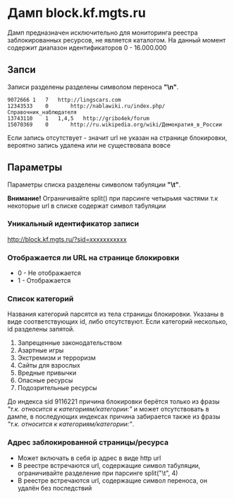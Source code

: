 # Дамп block.kf.mgts.ru
Дамп предназначен исключительно для мониторинга реестра заблокированных ресурсов, не является каталогом.
На данный момент содержит диапазон идентификаторов 0 - 16.000.000

## Запси
Записи разделены разделены символом переноса **"\n"**.

	9072666	1	7	http://lingscars.com
	12343533	0		http://nablawiki.ru/index.php/Справочник_наблюдателя
	13743110	1	1,4,5	http://gribo4ek/forum
	15070369	0		http://ru.wikipedia.org/wiki/Демократия_в_России

Если запись отсутствует - значит url не указан на странице блокировки, вероятно запись удалена или не существовала вовсе

## Параметры
Параметры списка разделены символом табуляции **"\t"**.

**Внимание!** Ограничивайте split() при парсинге четырьмя частями т.к некоторые url в списке содержат символ табуляции

### Уникальный идентификатор записи

http://block.kf.mgts.ru/?sid=xxxxxxxxxxx

### Отображается ли URL на странице блокировки

* 0 - Не отображается
* 1 - Отображается

### Список категорий

Названия категорий парсятся из тела страницы блокировки. Указаны в виде соответствующих id, либо отсутствуют. Если категорий несколько, id разделены запятой.

1. Запрещенные законодательством
2. Азартные игры
3. Экстремизм и терроризм
4. Сайты для взрослых
5. Вредные привычки
6. Опасные ресурсы
7. Подозрительные ресурсы

До индекса sid 9116221 причина блокировки берётся только из фразы *"т.к. относится к категориям/категории:"* и может отсутствовать в дампе, в последующих индексах причина забирается также из фразы *"т.к. относится к категориям/категории:"*.

### Адрес заблокированной страницы/ресурса

* Может включать в себя ip адрес в виде http url
* В реестре встречаются url, содержащие символ табуляции, ограничивайте разделение при парсинге split("\t", 4)
* В реестре встречаются url, содержащие символ переноса, он удалён без последствий
